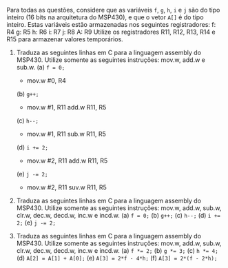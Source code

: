 ﻿Para todas as questões, considere que as variáveis `f`, `g`, `h`, `i` e `j` são do tipo inteiro (16 bits na arquitetura do MSP430), e que o vetor `A[]` é do tipo inteiro. Estas variáveis estão armazenadas nos seguintes registradores:
	f: R4
	g: R5
	h: R6
	i: R7
	j: R8
	A: R9
Utilize os registradores R11, R12, R13, R14 e R15 para armazenar valores temporários.

1. Traduza as seguintes linhas em C para a linguagem assembly do MSP430. Utilize somente as seguintes instruções: mov.w, add.w e sub.w.
	(a) `f = 0;`
	- mov.w #0, R4
	
	(b) `g++;`
	- mov.w #1, R11
	  add.w R11, R5
	  
	(c) `h--;`
	- mov.w #1, R11
	  sub.w R11, R5
	  
	(d) `i += 2;`
	- mov.w #2, R11
	  add.w R11, R5
	  
	(e) `j -= 2;`
	- mov.w #2, R11
	  suv.w R11, R5

2. Traduza as seguintes linhas em C para a linguagem assembly do MSP430. Utilize somente as seguintes instruções: mov.w, add.w, sub.w, clr.w, dec.w, decd.w, inc.w e incd.w.
	(a) `f = 0;`
	(b) `g++;`
	(c) `h--;`
	(d) `i += 2;`
	(e) `j -= 2;`

3. Traduza as seguintes linhas em C para a linguagem assembly do MSP430. Utilize somente as seguintes instruções: mov.w, add.w, sub.w, clr.w, dec.w, decd.w, inc.w e incd.w.
	(a) `f *= 2;`
	(b) `g *= 3;`
	(c) `h *= 4;`
	(d) `A[2] = A[1] + A[0];`
	(e) `A[3] = 2*f - 4*h;`
	(f) `A[3] = 2*(f - 2*h);`
